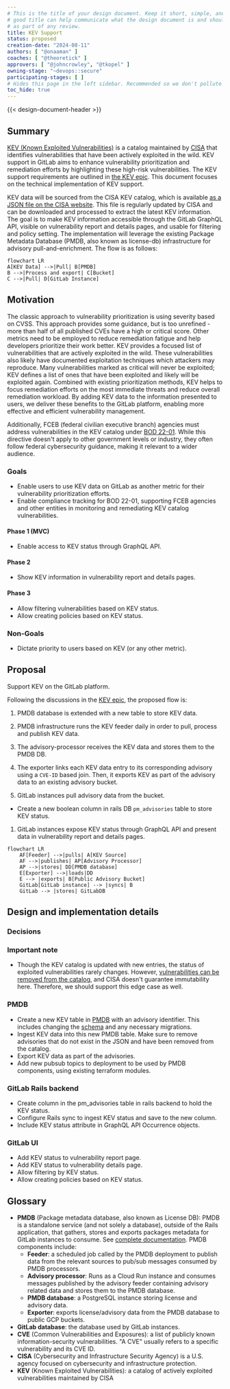 ```yaml
---
# This is the title of your design document. Keep it short, simple, and descriptive. A
# good title can help communicate what the design document is and should be considered
# as part of any review.
title: KEV Support
status: proposed
creation-date: "2024-08-11"
authors: [ "@onaaman" ]
coaches: [ "@theoretick" ]
approvers: [ "@johncrowley", "@tkopel" ]
owning-stage: "~devops::secure"
participating-stages: [ ]
# Hides this page in the left sidebar. Recommended so we don't pollute it.
toc_hide: true
---
```


<!-- Design Doucments often contain forward-looking statements -->
<!-- vale gitlab.FutureTense = NO -->

<!-- This renders the design document header on the detail page, so don't remove it-->
{{< design-document-header >}}

## Summary

[KEV (Known Exploited Vulnerabilities)](https://www.cisa.gov/known-exploited-vulnerabilities-catalog) is a catalog
maintained by [CISA](https://www.cisa.gov) that identifies vulnerabilities
that have been actively exploited in the wild.
KEV support in GitLab aims to enhance vulnerability prioritization and
remediation efforts by highlighting these high-risk vulnerabilities.
The KEV support requirements are outlined
in [the KEV epic](https://gitlab.com/groups/gitlab-org/-/epics/11912). This
document focuses on the technical implementation of KEV support.

KEV data will be sourced from the CISA KEV catalog, which is
available [as a JSON file on the CISA website](https://www.cisa.gov/sites/default/files/feeds/known_exploited_vulnerabilities.json).
This file is regularly updated by CISA and can be
downloaded and processed to extract the latest KEV information.
The goal is to make KEV information accessible through the GitLab GraphQL API,
visible on vulnerability report and details pages, and usable for filtering and
policy setting.
The implementation will leverage the existing Package Metadata Database (PMDB,
also known as license-db) infrastructure for advisory pull-and-enrichment. The
flow is as follows:

```mermaid
flowchart LR
A[KEV Data] -->|Pull| B[PMDB]
B -->|Process and export| C[Bucket]
C -->|Pull| D[GitLab Instance]
```

## Motivation

The classic approach to vulnerability prioritization is using severity based on
CVSS.
This approach provides some guidance, but is too unrefined - more than half of
all published CVEs have a high or critical score.
Other metrics need to be employed to reduce remediation fatigue and help
developers prioritize their work better. KEV provides a focused list of
vulnerabilities that are actively exploited in the wild.
These vulnerabilities also likely have documented exploitation techniques which
attackers may reproduce. Many vulnerabilities marked as critical will never be
exploited; KEV defines a list of ones that have been exploited and likely will
be exploited again.
Combined with existing prioritization methods, KEV helps to focus remediation
efforts on the most immediate threats and reduce overall remediation workload.
By adding KEV data to the information presented to users, we deliver these
benefits to the GitLab platform, enabling more effective and efficient
vulnerability management.

Additionally, FCEB (federal civilian executive branch) agencies must address
vulnerabilities in the KEV catalog
under [BOD 22-01](https://www.cisa.gov/news-events/directives/bod-22-01-reducing-significant-risk-known-exploited-vulnerabilities).
While this directive doesn't apply to other government levels or industry, they
often follow federal cybersecurity guidance, making it relevant to a wider
audience.

### Goals

- Enable users to use KEV data on GitLab as another metric for their
  vulnerability prioritization efforts.
- Enable compliance tracking for BOD 22-01, supporting FCEB agencies and other
  entities in monitoring and remediating KEV catalog vulnerabilities.

#### Phase 1 (MVC)

- Enable access to KEV status through GraphQL API.

#### Phase 2

- Show KEV information in vulnerability report and details pages.

#### Phase 3

- Allow filtering vulnerabilities based on KEV status.
- Allow creating policies based on KEV status.

### Non-Goals

- Dictate priority to users based on KEV (or any other metric).

## Proposal

Support KEV on the GitLab platform.

Following the discussions in
the [KEV epic](https://gitlab.com/groups/gitlab-org/-/epics/11912), the proposed
flow is:

1. PMDB database is extended with a new table to store KEV data.
1. PMDB infrastructure runs the KEV feeder daily in order to pull, process and
   publish KEV data.
1. The advisory-processor receives the KEV data and stores them to the PMDB DB.
1. The exporter links each KEV data entry to its corresponding advisory using a
   `CVE-ID` based join. Then, it exports KEV as part of the advisory data to an
   existing advisory bucket.

1. GitLab instances pull advisory data from the bucket.

- Create a new boolean column in rails DB `pm_advisories` table to store KEV
  status.

1. GitLab instances expose KEV status through GraphQL API and present data in
   vulnerability report and details pages.

```mermaid
flowchart LR
    AF[Feeder] -->|pulls| A[KEV Source]
    AF -->|publishes| AP[Advisory Processor]
    AP -->|stores| DD[PMDB database]
    E[Exporter] -->|loads|DD
    E --> |exports| B[Public Advisory Bucket]
    GitLab[GitLab instance] --> |syncs| B
    GitLab --> |stores| GitLabDB
```

## Design and implementation details

### Decisions

### Important note

- Though the KEV catalog is updated with new entries, the status of exploited
  vulnerabilities rarely changes.
  However, [vulnerabilities can be removed from the catalog](https://www.cisa.gov/news-events/alerts/2023/12/01/cisa-removes-one-known-exploited-vulnerability-catalog#:~:text=CISA%20Removes%20One%20Known%20Exploited%20Vulnerability%20From%20Catalog,-Release%20Date&text=As%20a%20result%20of%20this,816L%20Remote%20Code%20Execution%20Vulnerability),
  and CISA doesn't guarantee immutability here. Therefore, we should support
  this edge case as well.

### PMDB

- Create a new KEV table
  in [PMDB](https://gitlab.com/gitlab-org/security-products/license-db) with an
  advisory identifier. This includes changing
  the [schema](https://gitlab.com/gitlab-org/security-products/license-db/schema)
  and any necessary migrations.
- Ingest KEV data into this new PMDB table. Make sure to remove advisories that
  do not exist in the JSON and have been removed from the catalog.
- Export KEV data as part of the advisories.
- Add new pubsub topics to deployment to be used by PMDB components, using
  existing terraform modules.

### GitLab Rails backend

- Create column in the pm_advisories table in rails backend to hold the KEV
  status.
- Configure Rails sync to ingest KEV status and save to the new column.
- Include KEV status attribute in GraphQL API Occurrence objects.

### GitLab UI

- Add KEV status to vulnerability report page.
- Add KEV status to vulnerability details page.
- Allow filtering by KEV status.
- Allow creating policies based on KEV status.

## Glossary

- **PMDB** (Package metadata database, also known as License DB): PMDB is a
  standalone service (and not solely a database), outside of the Rails
  application, that gathers, stores and exports packages metadata for GitLab
  instances to consume.
  See [complete documentation](https://gitlab.com/gitlab-org/security-products/license-db/deployment/-/blob/main/docs/DESIGN.md?ref_type=heads).
  PMDB components include:
  - **Feeder**: a scheduled job called by the PMDB deployment to publish data
  from the relevant sources to pub/sub messages consumed by PMDB processors.
  - **Advisory processor**: Runs as a Cloud Run instance and consumes messages
    published by the advisory feeder containing advisory related data and
    stores them to the PMDB database.
  - **PMDB database**: a PostgreSQL instance storing license and advisory
    data.
  - **Exporter**: exports license/advisory data from the PMDB database to
    public GCP buckets.
- **GitLab database**: the database used by GitLab instances.
- **CVE** (Common Vulnerabilities and Exposures): a list of publicly known
  information-security vulnerabilities. "A CVE" usually refers to a specific
  vulnerability and its CVE ID.
- **CISA** (Cybersecurity and Infrastructure Security Agency) is a U.S. agency
  focused on cybersecurity and infrastructure protection.
- **KEV** (Known Exploited Vulnerabilities): a catalog of actively exploited
  vulnerabilities maintained by CISA
